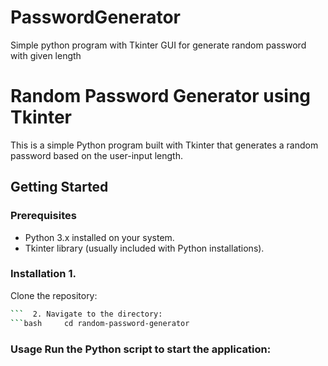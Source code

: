 # PasswordGenerator
Simple python program with Tkinter GUI for generate random password with given length
# Random Password Generator using Tkinter  
This is a simple Python program built with Tkinter that generates a random password based on the user-input length.  
## Getting Started  
### Prerequisites  
- Python 3.x installed on your system. 
- Tkinter library (usually included with Python installations).  
### Installation  1. 
Clone the repository:      
```bash     git clone https://github.com/K3RIoT/PasswordGenerator.git     
```  2. Navigate to the directory:      
```bash     cd random-password-generator     
```  
### Usage  Run the Python script to start the application:  
```bash python main.py
